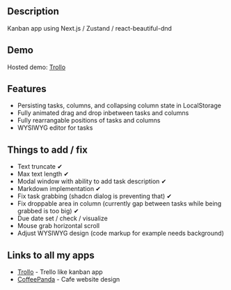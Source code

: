 ## Description

Kanban app using Next.js / Zustand / react-beautiful-dnd

## Demo

Hosted demo: [Trollo](https://trollo-self.vercel.app/)

## Features

- Persisting tasks, columns, and collapsing column state in LocalStorage
- Fully animated drag and drop inbetween tasks and columns
- Fully rearrangable positions of tasks and columns
- WYSIWYG editor for tasks

## Things to add / fix

- Text truncate ✔
- Max text length ✔
- Modal window with ability to add task description ✔
- Markdown implementation ✔
- Fix task grabbing (shadcn dialog is preventing that) ✔
- Fix droppable area in column (currently gap between tasks while being grabbed is too big) ✔
- Due date set / check / visualize
- Mouse grab horizontal scroll
- Adjust WYSIWYG design (code markup for example needs background)

## Links to all my apps

- [Trollo](https://trollo-self.vercel.app/) - Trello like kanban app
- [CoffeePanda](#) - Cafe website design
